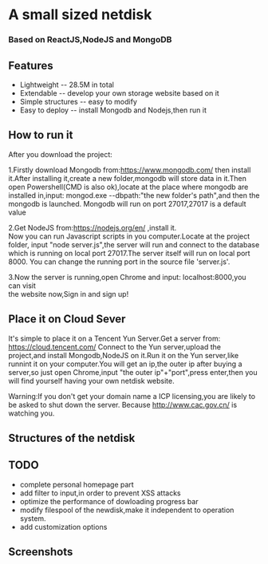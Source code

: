 # A small sized netdisk 
### Based on ReactJS,NodeJS and MongoDB

## Features

* Lightweight -- 28.5M in total
* Extendable  -- develop your own storage website based on it
* Simple structures -- easy to modify
* Easy to deploy -- install Mongodb and Nodejs,then run it

## How to run it

After you download the project:

1.Firstly download Mongodb from:https://www.mongodb.com/ 
then install it.After installing it,create a new folder,mongodb will store data 
in it.Then open Powershell(CMD is also ok),locate at the place where mongodb are 
installed in,input: mongod.exe --dbpath:"the new folder's path",and then the mongodb is launched. 
Mongodb will run on port 27017,27017 is a default value

2.Get NodeJS from:https://nodejs.org/en/ ,install it. <br>
Now you can run Javascript scripts in you computer.Locate at the project folder, 
input "node server.js",the server will run and connect to the database which  is 
running on local port 27017.The server itself will run on local port 8000. 
You can change the running port in the source file 'server.js'. 

3.Now the server is running,open Chrome and input: localhost:8000,you can visit  
the website now,Sign in and sign up! 


## Place it on Cloud Sever

It's simple to place it on a Tencent Yun Server.Get a server from: 
https://cloud.tencent.com/ Connect to the Yun server,upload the project,and 
install Mongodb,NodeJS on it.Run it on the Yun server,like runnint it on your 
computer.You will get an ip,the outer ip after buying a server,so just open 
Chrome,input "the outer ip"+"port",press enter,then you will find yourself 
having your own netdisk website. 

Warning:If you don't get your domain name a ICP licensing,you are likely to 
be asked to shut down the server. 
Because http://www.cac.gov.cn/ is watching you. 

## Structures of the netdisk


## TODO
* complete personal homepage part
* add filter to input,in order to prevent XSS attacks
* optimize the performance of dowloading progress bar
* modify filespool of the newdisk,make it independent to operation system.
* add customization options

## Screenshots

